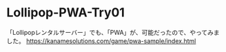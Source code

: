# Lollipop-PWA-Try01
「Lollipopレンタルサーバー」でも、「PWA」が、可能だったので、やってみました。
https://kanamesolutions.com/game/pwa-sample/index.html
